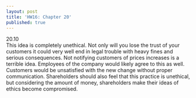 ```yaml
---
layout: post
title: 'HW16: Chapter 20'
published: true
---
```


20.10<br>
This idea is completely unethical. Not only will you lose the trust of your customers it could very well end in legal trouble with heavy fines and serious consequences. Not notifying customers of prices increases is a terrible idea. Employees of the company would likely agree to this as well. Customers would be unsatisfied with the new change without proper communication. Shareholders should also feel that this practice is unethical, but considering the amount of money, shareholders make their ideas of ethics become compromised.

